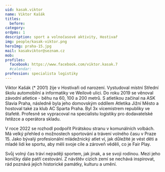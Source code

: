 ```yaml
---
uid: kasak.viktor
name: Viktor Kašák
titles:
  before:
category:
ordpms: 1
description: sport a volnočasové aktivity, Hostivař
img: people/kasak-viktor.png
heroImg: praha-15.jpg
mail: kasakviktor@seznam.cz 
mob:
profiles:
  facebook: https://www.facebook.com/viktor.kasak.7
  #calendar:
profession: specialista logistiky
---
```


Viktor Kašák (* 2001) žije v Hostivaři od narození. Vystudoval místní Střední školu automobilní a informatiky ve Weilově ulici. Do roku 2019 se věnoval závodní atletice - běhu na 60, 100 a 200 metrů. S atletikou začínal na ASK Slavia Praha, následně byla jeho domovským oddílem Atletika Jižní Město a hostoval také za klub AC Sparta Praha. Byl 3x vícemistrem republiky ve štafetě. Profesně se vypracoval na specialistu logistiky pro dodavatelské řetězce a operátora skladu.

V roce 2022 se rozhodl podpořit Pirátskou stranu v komunálních volbách. Má velký přehled o možnostech sportování a trávení volného času v Praze 15. Jako bývalý profesionální mládežnický atlet ví, jak důležité je vést děti a mladé lidi ke sportu, aby měli svoje cíle a zároveň věděli, co je Fair Play. 

Svůj volný čas tráví nejraději sportem, jak jinak, a se svoji rodinou. Mezi jeho koníčky dále patří cestování. Z návštěv cizích zemí se nechává inspirovat, rád poznává jejich historické památky, kulturu a umění.
